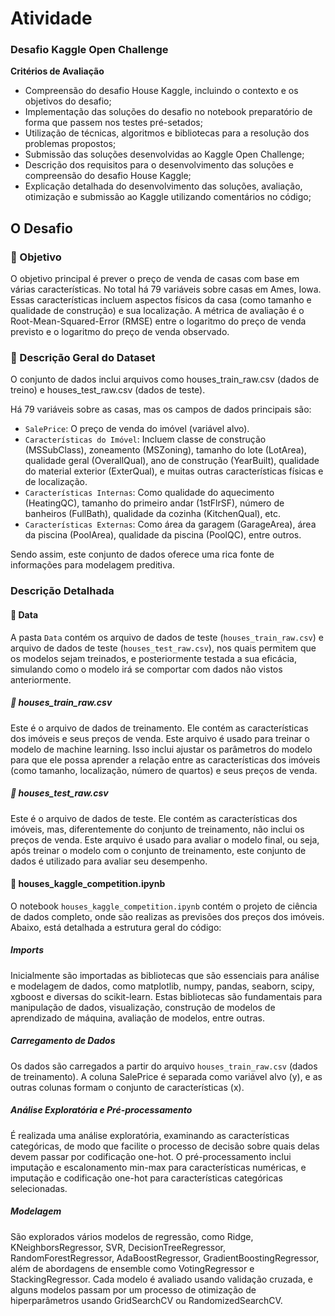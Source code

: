 # Atividade

### Desafio Kaggle Open Challenge

**Critérios de Avaliação**
- Compreensão do desafio House Kaggle, incluindo o contexto e os objetivos do desafio;
- Implementação das soluções do desafio no notebook preparatório de forma que passem nos testes pré-setados;
- Utilização de técnicas, algoritmos e bibliotecas para a resolução dos problemas propostos;
- Submissão das soluções desenvolvidas ao Kaggle Open Challenge;
- Descrição dos requisitos para o desenvolvimento das soluções e compreensão do desafio House Kaggle;
- Explicação detalhada do desenvolvimento das soluções, avaliação, otimização e submissão ao Kaggle utilizando comentários no código;

## O Desafio 

### :dart: Objetivo
O objetivo principal é prever o preço de venda de casas com base em várias características. No total há 79 variáveis sobre casas em Ames, Iowa. Essas características incluem aspectos  físicos da casa (como tamanho e qualidade de construção) e sua localização. A métrica de avaliação é o Root-Mean-Squared-Error (RMSE) entre o logaritmo do preço de venda previsto e o logaritmo do preço de venda observado. 

### :open_file_folder:	Descrição Geral do Dataset

O conjunto de dados inclui arquivos como houses_train_raw.csv (dados de treino) e houses_test_raw.csv (dados de teste). 

Há 79 variáveis sobre as casas, mas os campos de dados principais são:
- `SalePrice`: O preço de venda do imóvel (variável alvo).
- `Características do Imóvel`: Incluem classe de construção (MSSubClass), zoneamento (MSZoning), tamanho do lote (LotArea), qualidade geral (OverallQual), ano de construção (YearBuilt), qualidade do material exterior (ExterQual), e muitas outras características físicas e de localização.
- `Características Internas`: Como qualidade do aquecimento (HeatingQC), tamanho do primeiro andar (1stFlrSF), número de banheiros (FullBath), qualidade da cozinha (KitchenQual), etc.
- `Características Externas`: Como área da garagem (GarageArea), área da piscina (PoolArea), qualidade da piscina (PoolQC), entre outros.

Sendo assim, este conjunto de dados oferece uma rica fonte de informações para modelagem preditiva. 

### Descrição Detalhada
#### :open_file_folder: Data

A pasta `Data` contém os arquivo de dados de teste (`houses_train_raw.csv`) e arquivo de dados de teste (`houses_test_raw.csv`), nos quais permitem que os modelos sejam treinados, e posteriormente testada a sua eficácia, simulando como o modelo irá se comportar com dados não vistos anteriormente.

##### :page_facing_up: houses_train_raw.csv

Este é o arquivo de dados de treinamento. Ele contém as características dos imóveis e seus preços de venda. Este arquivo é usado para treinar o modelo de machine learning. Isso inclui ajustar os parâmetros do modelo para que ele possa aprender a relação entre as características dos imóveis (como tamanho, localização, número de quartos) e seus preços de venda.

##### :page_facing_up: houses_test_raw.csv

Este é o arquivo de dados de teste. Ele contém as características dos imóveis, mas, diferentemente do conjunto de treinamento, não inclui os preços de venda. Este arquivo é usado para avaliar o modelo final, ou seja, após treinar o modelo com o conjunto de treinamento, este conjunto de dados é utilizado para avaliar seu desempenho. 

#### :page_facing_up: houses_kaggle_competition.ipynb

O notebook `houses_kaggle_competition.ipynb` contém o projeto de ciência de dados completo, onde são realizas as previsões dos preços dos imóveis. Abaixo, está detalhada a estrutura geral do código:

##### Imports 

Inicialmente são importadas as bibliotecas que são essenciais para análise e modelagem de dados, como matplotlib, numpy, pandas, seaborn, scipy, xgboost e diversas do scikit-learn. Estas bibliotecas são fundamentais para manipulação de dados, visualização, construção de modelos de aprendizado de máquina, avaliação de modelos, entre outras.

##### Carregamento de Dados

Os dados são carregados a partir do arquivo `houses_train_raw.csv` (dados de treinamento). A coluna SalePrice é separada como variável alvo (y), e as outras colunas formam o conjunto de características (x).

##### Análise Exploratória e Pré-processamento

É realizada uma análise exploratória, examinando as características categóricas, de modo que facilite o processo de decisão sobre quais delas devem passar por codificação one-hot. O pré-processamento inclui imputação e escalonamento min-max para características numéricas, e imputação e codificação one-hot para características categóricas selecionadas.

##### Modelagem

São explorados vários modelos de regressão, como Ridge, KNeighborsRegressor, SVR, DecisionTreeRegressor, RandomForestRegressor, AdaBoostRegressor, GradientBoostingRegressor, além de abordagens de ensemble como VotingRegressor e StackingRegressor. Cada modelo é avaliado usando validação cruzada, e alguns modelos passam por um processo de otimização de hiperparâmetros usando GridSearchCV ou RandomizedSearchCV.







